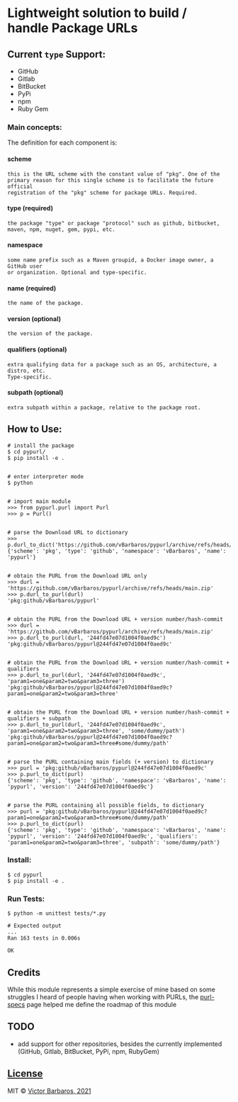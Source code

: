 # Lightweight solution to build / handle Package URLs

## Current `type` Support: 
* GitHub 
* Gitlab 
* BitBucket
* PyPi
* npm
* Ruby Gem

### Main concepts:

The definition for each component is:

#### scheme 
```
this is the URL scheme with the constant value of "pkg". One of the 
primary reason for this single scheme is to facilitate the future official 
registration of the "pkg" scheme for package URLs. Required.
```

#### type (required)
```
the package "type" or package "protocol" such as github, bitbucket, 
maven, npm, nuget, gem, pypi, etc.
```

#### namespace
```
some name prefix such as a Maven groupid, a Docker image owner, a GitHub user 
or organization. Optional and type-specific.
```

#### name (required)
```
the name of the package.
```

#### version (optional) 
```
the version of the package.
```

#### qualifiers (optional) 
```
extra qualifying data for a package such as an OS, architecture, a distro, etc. 
Type-specific.
```

#### subpath (optional) 
```
extra subpath within a package, relative to the package root.
```


## How to Use:
```
# install the package
$ cd pypurl/
$ pip install -e .


# enter interpreter mode
$ python


# import main module
>>> from pypurl.purl import Purl
>>> p = Purl()


# parse the Download URL to dictionary
>>> p.durl_to_dict('https://github.com/vBarbaros/pypurl/archive/refs/heads/main.zip')
{'scheme': 'pkg', 'type': 'github', 'namespace': 'vBarbaros', 'name': 'pypurl'}


# obtain the PURL from the Download URL only
>>> durl = 'https://github.com/vBarbaros/pypurl/archive/refs/heads/main.zip'
>>> p.durl_to_purl(durl)
'pkg:github/vBarbaros/pypurl'


# obtain the PURL from the Download URL + version number/hash-commit
>>> durl = 'https://github.com/vBarbaros/pypurl/archive/refs/heads/main.zip'
>>> p.durl_to_purl(durl, '244fd47e07d1004f0aed9c')
'pkg:github/vBarbaros/pypurl@244fd47e07d1004f0aed9c'


# obtain the PURL from the Download URL + version number/hash-commit + qualifiers
>>> p.durl_to_purl(durl, '244fd47e07d1004f0aed9c', 'param1=one&param2=two&param3=three')
'pkg:github/vBarbaros/pypurl@244fd47e07d1004f0aed9c?param1=one&param2=two&param3=three'


# obtain the PURL from the Download URL + version number/hash-commit + qualifiers + subpath
>>> p.durl_to_purl(durl, '244fd47e07d1004f0aed9c', 'param1=one&param2=two&param3=three', 'some/dummy/path')
'pkg:github/vBarbaros/pypurl@244fd47e07d1004f0aed9c?param1=one&param2=two&param3=three#some/dummy/path'


# parse the PURL containing main fields (+ version) to dictionary
>>> purl = 'pkg:github/vBarbaros/pypurl@244fd47e07d1004f0aed9c'
>>> p.purl_to_dict(purl)
{'scheme': 'pkg', 'type': 'github', 'namespace': 'vBarbaros', 'name': 'pypurl', 'version': '244fd47e07d1004f0aed9c'}


# parse the PURL containing all possible fields, to dictionary
>>> purl = 'pkg:github/vBarbaros/pypurl@244fd47e07d1004f0aed9c?param1=one&param2=two&param3=three#some/dummy/path'
>>> p.purl_to_dict(purl)
{'scheme': 'pkg', 'type': 'github', 'namespace': 'vBarbaros', 'name': 'pypurl', 'version': '244fd47e07d1004f0aed9c', 'qualifiers': 'param1=one&param2=two&param3=three', 'subpath': 'some/dummy/path'}

```

### Install:
```
$ cd pypurl 
$ pip install -e .
```

### Run Tests:
```
$ python -m unittest tests/*.py

# Expected output
...
Ran 163 tests in 0.006s

OK

```


## Credits

While this module represents a simple exercise of mine based on some struggles I heard of people having when working 
with PURLs, the [purl-specs](https://github.com/package-url/purl-spec) page helped me define the roadmap of 
this module


## TODO
- add support for other repositories, besides the currently implemented (GitHub, Gitlab, BitBucket, PyPi, npm, RubyGem)


## [License](https://github.com/vBarbaros/pypurl/blob/main/LICENSE)

MIT © [Victor Barbaros, 2021](https://github.com/vBarbaros)
